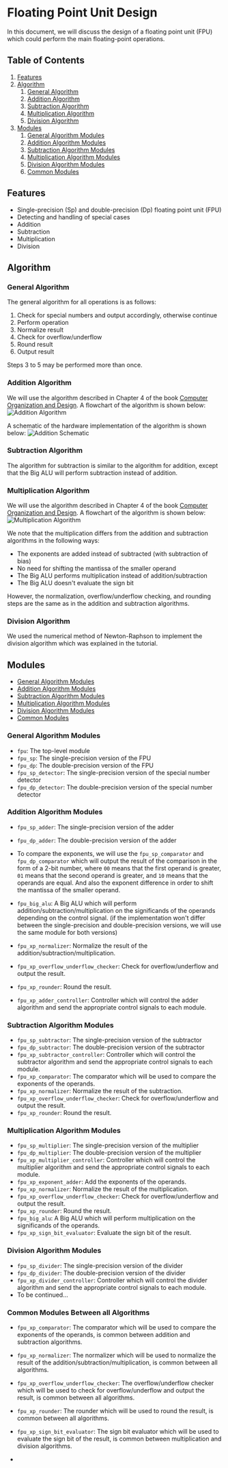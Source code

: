 # Floating Point Unit Design

In this document, we will discuss the design of a floating point unit (FPU) which could perform the main floating-point operations.

## Table of Contents
1. [Features](#features)
1. [Algorithm](#algorithm)
    1. [General Algorithm](#general-algorithm)
    1. [Addition Algorithm](#addition-algorithm)
    1. [Subtraction Algorithm](#subtraction-algorithm)
    1. [Multiplication Algorithm](#multiplication-algorithm)
    1. [Division Algorithm](#division-algorithm)
1. [Modules](#modules)
    1. [General Algorithm Modules](#general-algorithm-modules)
    1. [Addition Algorithm Modules](#addition-algorithm-modules)
    1. [Subtraction Algorithm Modules](#subtraction-algorithm-modules)
    1. [Multiplication Algorithm Modules](#multiplication-algorithm-modules)
    1. [Division Algorithm Modules](#division-algorithm-modules)
    1. [Common Modules](#common-modules)

## Features
- Single-precision (Sp) and double-precision (Dp) floating point unit (FPU)
- Detecting and handling of special cases
- Addition
- Subtraction
- Multiplication
- Division

## Algorithm
### General Algorithm
The general algorithm for all operations is as follows:
1. Check for special numbers and output accordingly, otherwise continue
1. Perform operation
1. Normalize result
1. Check for overflow/underflow
1. Round result
1. Output result

Steps 3 to 5 may be performed more than once.

### Addition Algorithm

We will use the algorithm described in Chapter 4 of the book [Computer Organization and Design](https://drive.google.com/file/d/1F1e6T8LvDz1w0ox9NKu9N1k5KbDTgO5l/view). A flowchart of the algorithm is shown below:
![Addition Algorithm](../screenshots/addition-flowchart.png)

A schematic of the hardware implementation of the algorithm is shown below:
![Addition Schematic](../screenshots/addition-schematic.png)

### Subtraction Algorithm

The algorithm for subtraction is similar to the algorithm for addition, except that the Big ALU will perform subtraction instead of addition.

### Multiplication Algorithm

We will use the algorithm described in Chapter 4 of the book [Computer Organization and Design](https://drive.google.com/file/d/1F1e6T8LvDz1w0ox9NKu9N1k5KbDTgO5l/view). A flowchart of the algorithm is shown below:
![Multiplication Algorithm](../screenshots/mult-flowchart.png)

We note that the multiplication differs from the addition and subtraction algorithms in the following ways:
- The exponents are added instead of subtracted (with subtraction of bias)
- No need for shifting the mantissa of the smaller operand
- The Big ALU performs multiplication instead of addition/subtraction
- The Big ALU doesn't evaluate the sign bit

However, the normalization, overflow/underflow checking, and rounding steps are the same as in the addition and subtraction algorithms.

### Division Algorithm

We used the numerical method of Newton-Raphson to implement the division algorithm which was explained in the tutorial.

## Modules

- [General Algorithm Modules](#general-algorithm-modules)
- [Addition Algorithm Modules](#addition-algorithm-modules)
- [Subtraction Algorithm Modules](#subtraction-algorithm-modules)
- [Multiplication Algorithm Modules](#multiplication-algorithm-modules)
- [Division Algorithm Modules](#division-algorithm-modules)
- [Common Modules](#common-modules)

### **General Algorithm Modules**
- `fpu`: The top-level module
- `fpu_sp`: The single-precision version of the FPU
- `fpu_dp`: The double-precision version of the FPU
- `fpu_sp_detector`: The single-precision version of the special number detector
- `fpu_dp_detector`: The double-precision version of the special number detector

### **Addition Algorithm Modules**
- `fpu_sp_adder`: The single-precision version of the adder
- `fpu_dp_adder`: The double-precision version of the adder
- To compare the exponents, we will use the `fpu_sp_comparator` and `fpu_dp_comparator` which will output the result of the comparison in the form of a 2-bit number, where `00` means that the first operand is greater, `01` means that the second operand is greater, and `10` means that the operands are equal. And also the exponent difference in order to shift the mantissa of the smaller operand.
- `fpu_big_alu`: A Big ALU which will perform addition/subtraction/multiplication on the significands of the operands depending on the control signal. (if the implementation won't differ between the single-precision and double-precision versions, we will use the same module for both versions)
- `fpu_xp_normalizer`: Normalize the result of the addition/subtraction/multiplication.

- `fpu_xp_overflow_underflow_checker`: Check for overflow/underflow and output the result.
- `fpu_xp_rounder`: Round the result.
- `fpu_xp_adder_controller`: Controller which will control the adder algorithm and send the appropriate control signals to each module.

### **Subtraction Algorithm Modules**
- `fpu_sp_subtractor`: The single-precision version of the subtractor
- `fpu_dp_subtractor`: The double-precision version of the subtractor
- `fpu_xp_subtractor_controller`: Controller which will control the subtractor algorithm and send the appropriate control signals to each module.
- `fpu_xp_comparator`: The comparator which will be used to compare the exponents of the operands.
- `fpu_xp_normalizer`: Normalize the result of the subtraction.
- `fpu_xp_overflow_underflow_checker`: Check for overflow/underflow and output the result.
- `fpu_xp_rounder`: Round the result.

### **Multiplication Algorithm Modules**
- `fpu_sp_multiplier`: The single-precision version of the multiplier
- `fpu_dp_multiplier`: The double-precision version of the multiplier
- `fpu_xp_multiplier_controller`: Controller which will control the multiplier algorithm and send the appropriate control signals to each module.
- `fpu_xp_exponent_adder`: Add the exponents of the operands.
- `fpu_xp_normalizer`: Normalize the result of the multiplication.
- `fpu_xp_overflow_underflow_checker`: Check for overflow/underflow and output the result.
- `fpu_xp_rounder`: Round the result.
- `fpu_big_alu`: A Big ALU which will perform multiplication on the significands of the operands.
- `fpu_xp_sign_bit_evaluator`: Evaluate the sign bit of the result.

### **Division Algorithm Modules**
- `fpu_sp_divider`: The single-precision version of the divider
- `fpu_dp_divider`: The double-precision version of the divider
- `fpu_xp_divider_controller`: Controller which will control the divider algorithm and send the appropriate control signals to each module.
- To be continued...

### **Common Modules Between all Algorithms**

- `fpu_xp_comparator`: The comparator which will be used to compare the exponents of the operands, is common between addition and subtraction algorithms.

- `fpu_xp_normalizer`: The normalizer which will be used to normalize the result of the addition/subtraction/multiplication, is common between all algorithms.

- `fpu_xp_overflow_underflow_checker`: The overflow/underflow checker which will be used to check for overflow/underflow and output the result, is common between all algorithms.

- `fpu_xp_rounder`: The rounder which will be used to round the result, is common between all algorithms.

- `fpu_xp_sign_bit_evaluator`: The sign bit evaluator which will be used to evaluate the sign bit of the result, is common between multiplication and division algorithms.


- 